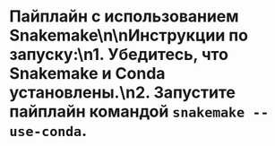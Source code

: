 # Пайплайн с использованием Snakemake\n\nИнструкции по запуску:\n1. Убедитесь, что Snakemake и Conda установлены.\n2. Запустите пайплайн командой `snakemake --use-conda`.
